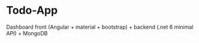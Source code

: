 # Todo-App
Dashboard front (Angular + material + bootstrap) + backend (.net 6 minimal API) + MongoDB
